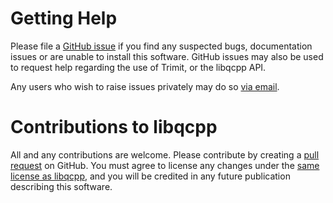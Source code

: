 # Getting Help

Please file a [GitHub issue](https://github.com/kdmurray91/libqcpp/issues/new)
if you find any suspected bugs, documentation issues or are unable to install
this software. GitHub issues may also be used to request help regarding the use
of Trimit, or the libqcpp API.

Any users who wish to raise issues privately may do so [via
email](mailto:kdmfoss@gmail.com).

# Contributions to libqcpp

All and any contributions are welcome. Please contribute by creating a [pull
request](https://github.com/kdmurray91/libqcpp/compare) on GitHub. You must
agree to license any changes under the [same license as
libqcpp](https://github.com/kdmurray91/libqcpp/blob/master/LICENSE), and you
will be credited in any future publication describing this software.
